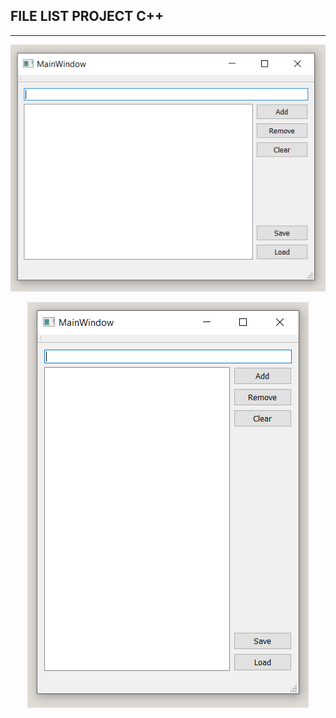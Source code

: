 ## FILE LIST PROJECT C++

<hr>
<p align="center"><img src="capture1.png"></p>

<p align="center"><img src="capture2.png"></p>

